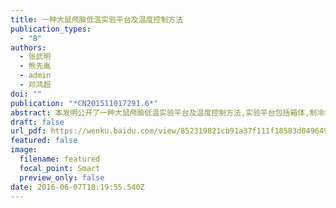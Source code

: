 ```yaml
---
title: 一种大鼠颅脑低温实验平台及温度控制方法
publication_types:
  - "8"
authors:
  - 张武明
  - 熊先胤
  - admin
  - 邓鸿超
doi: ""
publication: "*CN201511017291.6*"
abstract: 本发明公开了一种大鼠颅脑低温实验平台及温度控制方法,实验平台包括箱体,制冷装置,冰帽,固定支撑平台以及温度探头固定装置,制冷装置包括半导体制冷片,冷却水箱,冷却水泵,控制系统和操作面板,冷却水箱通过导管连接冰帽,冷却水泵串联在导管上,半导体制冷片的制冷面与冷却水箱紧贴,半导体制冷片,温度探头和操作面板都与控制系统电连接.冷却水通过冷却水泵泵送到冰帽内,降低与冰帽内壁紧贴的大鼠颅脑的温度.大鼠固定在固定支撑平台上,温度探头插入大鼠耳道深处检测大鼠颅脑温度,并将温度信息反馈给控制系统.用户可以通过控制系统对本装置的参数进行设备和控制.本装置适用于生物或医学实验.
draft: false
url_pdf: https://wenku.baidu.com/view/852319821cb91a37f111f18583d049649a660e1e?fr=xueshu
featured: false
image:
  filename: featured
  focal_point: Smart
  preview_only: false
date: 2016-06-07T18:19:55.540Z
---
```

